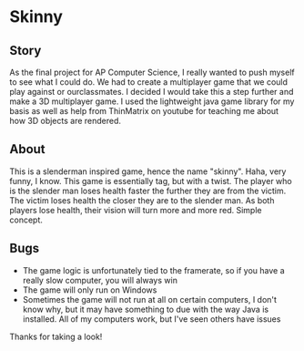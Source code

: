 ﻿# Skinny

## Story

As the final project for AP Computer Science, I really wanted to push myself to see what I could do. We had to create a multiplayer game that we could play against or ourclassmates. I decided I would take this a step further and make a 3D multiplayer game. I used the lightweight java game library for my basis as well as help from ThinMatrix on youtube for teaching me about how 3D objects are rendered.

## About

This is a slenderman inspired game, hence the name "skinny". Haha, very funny, I know. This game is essentially tag, but with a twist. The player who is the slender man loses health faster the further they are from the victim. The victim loses health the closer they are to the slender man. As both players lose health, their vision will turn more and more red. Simple concept.

## Bugs

* The game logic is unfortunately tied to the framerate, so if you have a really slow computer, you will always win
* The game will only run on Windows
* Sometimes the game will not run at all on certain computers, I don't know why, but it may have something to due with the way Java is installed. All of my computers work, but I've seen others have issues

Thanks for taking a look!

